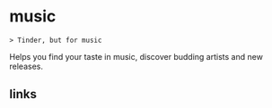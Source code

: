 # music

```
> Tinder, but for music
```
Helps you find your taste in music, discover budding artists and new releases.

## links
